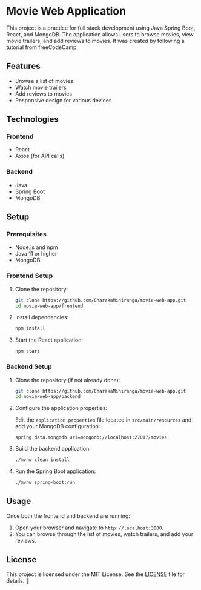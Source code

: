 # Movie Web Application

This project is a practice for full stack development using Java Spring Boot, React, and MongoDB. The application allows users to browse movies, view movie trailers, and add reviews to movies. It was created by following a tutorial from freeCodeCamp.

## Features

- Browse a list of movies
- Watch movie trailers
- Add reviews to movies
- Responsive design for various devices

## Technologies

### Frontend

- React
- Axios (for API calls)

### Backend
- Java
- Spring Boot
- MongoDB

## Setup

### Prerequisites

- Node.js and npm
- Java 11 or higher
- MongoDB

### Frontend Setup

1. Clone the repository:
    ```bash
    git clone https://github.com/CharakaMihiranga/movie-web-app.git
    cd movie-web-app/frontend
    ```

2. Install dependencies:
    ```bash
    npm install
    ```

3. Start the React application:
    ```bash
    npm start
    ```

### Backend Setup

1. Clone the repository (if not already done):
    ```bash
    git clone https://github.com/CharakaMihiranga/movie-web-app.git
    cd movie-web-app/backend
    ```

2. Configure the application properties:

    Edit the `application.properties` file located in `src/main/resources` and add your MongoDB configuration:
    ```properties
    spring.data.mongodb.uri=mongodb://localhost:27017/movies
    ```

3. Build the backend application:
    ```bash
    ./mvnw clean install
    ```

4. Run the Spring Boot application:
    ```bash
    ./mvnw spring-boot:run
    ```

## Usage

Once both the frontend and backend are running:

1. Open your browser and navigate to `http://localhost:3000`.
2. You can browse through the list of movies, watch trailers, and add your reviews.

## License

This project is licensed under the MIT License. See the [LICENSE](LICENSE) file for details. 📄


